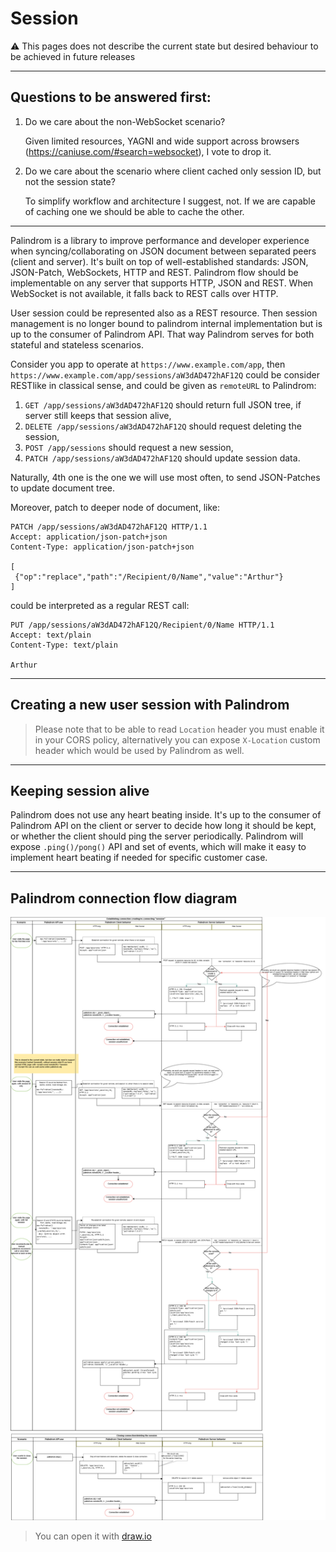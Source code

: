# Session

⚠️ This pages does not describe the current state but desired behaviour to be achieved in future releases

-------

## Questions to be answered first:
1. Do we care about the non-WebSocket scenario?

   Given limited resources, YAGNI and wide support across browsers (https://caniuse.com/#search=websocket), I vote to drop it.

2. Do we care about the scenario where client cached only session ID, but not the session state?

   To simplify workflow and architecture I suggest, not. If we are capable of caching one we should be able to cache the other.

-------


Palindrom is a library to improve performance and developer experience when syncing/collaborating on JSON document between separated peers (client and server). It's built on top of well-established standards: JSON, JSON-Patch, WebSockets, HTTP and REST. Palindrom flow should be implementable on any server that supports HTTP, JSON and REST. When WebSocket is not available, it falls back to REST calls over HTTP.

User session could be represented also as a REST resource. Then session management is no longer bound to palindrom internal implementation but is up to the consumer of Palindrom API. That way Palindrom serves for both stateful and stateless scenarios.

Consider you app to operate at `https://www.example.com/app`, then `https://www.example.com/app/sessions/aW3dAD472hAF12Q` could be consider RESTlike in classical sense, and could be given as `remoteURL` to Palindrom:

1. `GET /app/sessions/aW3dAD472hAF12Q` should return full JSON tree, if server still keeps that session alive,
2. `DELETE /app/sessions/aW3dAD472hAF12Q` should request deleting the session,
3. `POST /app/sessions` should request a new session,
4. `PATCH /app/sessions/aW3dAD472hAF12Q` should update session data.

Naturally, 4th one is the one we will use most often, to send JSON-Patches to update document tree.


Moreover, patch to deeper node of document, like:
```http
PATCH /app/sessions/aW3dAD472hAF12Q HTTP/1.1
Accept: application/json-patch+json
Content-Type: application/json-patch+json

[
 {"op":"replace","path":"/Recipient/0/Name","value":"Arthur"}
]
```
could be interpreted as a regular REST call:
```http
PUT /app/sessions/aW3dAD472hAF12Q/Recipient/0/Name HTTP/1.1
Accept: text/plain
Content-Type: text/plain

Arthur
```


-------------

## Creating a new user session with Palindrom



> Please note that to be able to read `Location` header you must enable it in your CORS policy, alternatively you can expose `X-Location` custom header which would be used by Palindrom as well.



----------

## Keeping session alive

Palindrom does not use any heart beating inside. It's up to the consumer of Palindrom API on the client or server to decide how long it should be kept, or whether the client should ping the server periodically. Palindrom will expose `.ping()/pong()` API and set of events, which will make it easy to implement heart beating if needed for specific customer case.

-----------

## Palindrom connection flow diagram
[![Connection flow diagram](img/Palindrom_Session.png)](./img/Palindrom_Session.drawio)
> You can open it with [draw.io](https://www.draw.io/)